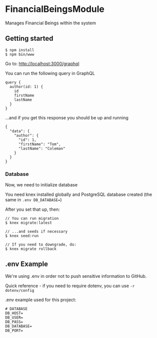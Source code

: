 # FinancialBeingsModule
Manages Financial Beings within the system

## Getting started

```
$ npm install
$ npm bin/www
```
Go to: <http://localhost:3000/graphql>

You can run the following query in GraphQL
```
query {
  author(id: 1) {
    id
    firstName
    lastName
  }
}
```
...and if you get this response you should be up and running

```
{
  "data": {
    "author": {
      "id": 1,
      "firstName": "Tom",
      "lastName": "Coleman"
    }
  }
}
```

### Database
Now, we need to initialize database

You need knex installed globally and PostgreSQL database created (the same in `.env DB_DATABASE=`)

After you set that up, then:
```
// You can run migration
$ knex migrate:latest

// ...and seeds if necessary
$ knex seed:run

// If you need to downgrade, do: 
$ knex migrate rollback
```

## .env Example

We're using .env in order not to push sensitive information to GitHub.

Quick reference - if you need to require dotenv, you can use `-r dotenv/config`

.env example used for this project:
```
# DATABASE
DB_HOST=
DB_USER=
DB_PASS=
DB_DATABASE=
DB_PORT=
```

